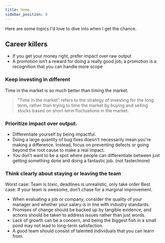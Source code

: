 ```yaml
---
title: Home
sidebar_position: 0
---
```


Here are some topics I'd love to dive into when I get the chance.
## Career killers

- If you get your money right, prefer impact over raw output
- A promotion isn’t a reward for doing a really good job, a promotion is a recognition that you can handle more scope

### Keep investing in different
Time in the market is so much better than timing the market.

> "Time in the market" refers to the strategy of investing for the long term, rather than trying to time the market by buying and selling stocks based on short-term fluctuations in the market.

### Prioritize impact over output.
- Differentiate yourself by being impactful.
- Doing a large quantity of bug fixes doesn't necessarily mean you're making a difference. Instead, focus on preventing defects or going beyond the root cause to make a real impact.
- You don’t want to be a spot where people can differentiate between just getting something done and doing a fantastic job. (not faster/more)

### Think clearly about staying or leaving the team

Worst case: Team is toxic, deadlines is unrealistic, only take order
Best case: If your team is awesome, don’t chase for a marginal improvement.

- When evaluating a job or company, consider the quality of your manager and whether your salary is in line with industry standards.
- Promises of change should be backed up by tangible evidence, and actions should be taken to address issues rather than just words.
- Lack of growth can be a concern, and being the biggest fish in a small pond may not lead to long-term satisfaction.
- A good team should consist of talented individuals that you can learn from.
